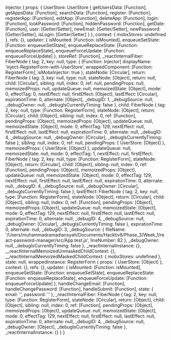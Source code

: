  Injector {
      props:
       { UserStore:
          UserStore {
            getUsersData: [Function],
            getAppsData: [Function],
            searchData: [Function],
            register: [Function],
            registerApp: [Function],
            editApp: [Function],
            deleteApp: [Function],
            login: [Function],
            lookPassword: [Function],
            hiddenPassword: [Function],
            getDate: [Function],
            user: [Getter/Setter],
            newEmail: [Getter/Setter],
            newPassword: [Getter/Setter],
            isLogin: [Getter/Setter] } },
      context: { mobxStores: undefined },
      refs: {},
      updater:
       { isMounted: [Function: isMounted],
         enqueueSetState: [Function: enqueueSetState],
         enqueueReplaceState: [Function: enqueueReplaceState],
         enqueueForceUpdate: [Function: enqueueForceUpdate] },
      storeRef: [Function],
      _reactInternalFiber:
       FiberNode {
         tag: 2,
         key: null,
         type:
          { [Function: Injector]
            displayName: 'inject-RegisterForm-with-UserStore',
            wrappedComponent: [Function: RegisterForm],
            isMobxInjector: true },
         stateNode: [Circular],
         return:
          FiberNode {
            tag: 3,
            key: null,
            type: null,
            stateNode: [Object],
            return: null,
            child: [Circular],
            sibling: null,
            index: 0,
            ref: null,
            pendingProps: null,
            memoizedProps: null,
            updateQueue: null,
            memoizedState: [Object],
            mode: 0,
            effectTag: 0,
            nextEffect: null,
            firstEffect: [Object],
            lastEffect: [Circular],
            expirationTime: 0,
            alternate: [Object],
            _debugID: 1,
            _debugSource: null,
            _debugOwner: null,
            _debugIsCurrentlyTiming: false },
         child:
          FiberNode {
            tag: 2,
            key: null,
            type: [Function: RegisterForm],
            stateNode: [Object],
            return: [Circular],
            child: [Object],
            sibling: null,
            index: 0,
            ref: [Function],
            pendingProps: [Object],
            memoizedProps: [Object],
            updateQueue: null,
            memoizedState: [Object],
            mode: 0,
            effectTag: 129,
            nextEffect: null,
            firstEffect: null,
            lastEffect: null,
            expirationTime: 0,
            alternate: null,
            _debugID: 4,
            _debugSource: null,
            _debugOwner: [Circular],
            _debugIsCurrentlyTiming: false },
         sibling: null,
         index: 0,
         ref: null,
         pendingProps: { UserStore: [Object] },
         memoizedProps: { UserStore: [Object] },
         updateQueue: null,
         memoizedState: null,
         mode: 0,
         effectTag: 1,
         nextEffect: null,
         firstEffect:
          FiberNode {
            tag: 2,
            key: null,
            type: [Function: RegisterForm],
            stateNode: [Object],
            return: [Circular],
            child: [Object],
            sibling: null,
            index: 0,
            ref: [Function],
            pendingProps: [Object],
            memoizedProps: [Object],
            updateQueue: null,
            memoizedState: [Object],
            mode: 0,
            effectTag: 129,
            nextEffect: null,
            firstEffect: null,
            lastEffect: null,
            expirationTime: 0,
            alternate: null,
            _debugID: 4,
            _debugSource: null,
            _debugOwner: [Circular],
            _debugIsCurrentlyTiming: false },
         lastEffect:
          FiberNode {
            tag: 2,
            key: null,
            type: [Function: RegisterForm],
            stateNode: [Object],
            return: [Circular],
            child: [Object],
            sibling: null,
            index: 0,
            ref: [Function],
            pendingProps: [Object],
            memoizedProps: [Object],
            updateQueue: null,
            memoizedState: [Object],
            mode: 0,
            effectTag: 129,
            nextEffect: null,
            firstEffect: null,
            lastEffect: null,
            expirationTime: 0,
            alternate: null,
            _debugID: 4,
            _debugSource: null,
            _debugOwner: [Circular],
            _debugIsCurrentlyTiming: false },
         expirationTime: 0,
         alternate: null,
         _debugID: 3,
         _debugSource:
          { fileName: '/Users/muhammadramadiansyah/Documents/Hacktiv8/Phase_3/Week_1/react-password-manager/src/App.test.js',
            lineNumber: 82 },
         _debugOwner: null,
         _debugIsCurrentlyTiming: false },
      _reactInternalInstance: {},
      __reactInternalMemoizedUnmaskedChildContext: {},
      __reactInternalMemoizedMaskedChildContext: { mobxStores: undefined },
      state: null,
      wrappedInstance:
       RegisterForm {
         props: { UserStore: [Object] },
         context: {},
         refs: {},
         updater:
          { isMounted: [Function: isMounted],
            enqueueSetState: [Function: enqueueSetState],
            enqueueReplaceState: [Function: enqueueReplaceState],
            enqueueForceUpdate: [Function: enqueueForceUpdate] },
         handleChangeEmail: [Function],
         handleChangePassword: [Function],
         handleSubmit: [Function],
         state: { email: '', password: '' },
         _reactInternalFiber:
          FiberNode {
            tag: 2,
            key: null,
            type: [Function: RegisterForm],
            stateNode: [Circular],
            return: [Object],
            child: [Object],
            sibling: null,
            index: 0,
            ref: [Function],
            pendingProps: [Object],
            memoizedProps: [Object],
            updateQueue: null,
            memoizedState: [Object],
            mode: 0,
            effectTag: 129,
            nextEffect: null,
            firstEffect: null,
            lastEffect: null,
            expirationTime: 0,
            alternate: null,
            _debugID: 4,
            _debugSource: null,
            _debugOwner: [Object],
            _debugIsCurrentlyTiming: false },
         _reactInternalInstance: {} } }
